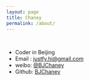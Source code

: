 ```yaml
---
layout: page
title: Chaney
permalink: /about/
---
```

<br>

- Coder in Beijing
- Email : justfy.hi@gmail.com
- weibo: [@BJChaney](https://weibo.com/u/5904364811)
- Github: [BJChaney](https://github.com/BJChaney)
